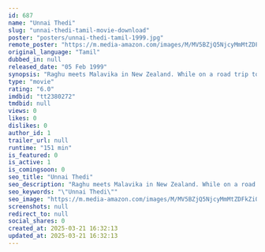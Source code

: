 ```yaml
---
id: 687
name: "Unnai Thedi"
slug: "unnai-thedi-tamil-movie-download"
poster: "posters/unnai-thedi-tamil-1999.jpg"
remote_poster: "https://m.media-amazon.com/images/M/MV5BZjQ5NjcyMmMtZDFkZi00NWY4LWJiZWYtZGU2ZDJiYzNmNjQxXkEyXkFqcGc@._V1_SX300.jpg"
original_language: "Tamil"
dubbed_in: null
released_date: "05 Feb 1999"
synopsis: "Raghu meets Malavika in New Zealand. While on a road trip to Christchurch, they get close. Upon arriving they don't reveal their feelings for each other. Will they ever meet again? Will they express their feelings?"
type: "movie"
rating: "6.0"
imdbid: "tt2380272"
tmdbid: null
views: 0
likes: 0
dislikes: 0
author_id: 1
trailer_url: null
runtime: "151 min"
is_featured: 0
is_active: 1
is_comingsoon: 0
seo_title: "Unnai Thedi"
seo_description: "Raghu meets Malavika in New Zealand. While on a road trip to Christchurch, they get close. Upon arriving they don't reveal their feelings for each other. Will they ever meet again? Will they express their feelings?"
seo_keywords: "\"Unnai Thedi\""
seo_image: "https://m.media-amazon.com/images/M/MV5BZjQ5NjcyMmMtZDFkZi00NWY4LWJiZWYtZGU2ZDJiYzNmNjQxXkEyXkFqcGc@._V1_SX300.jpg"
screenshots: null
redirect_to: null
social_shares: 0
created_at: 2025-03-21 16:32:13
updated_at: 2025-03-21 16:32:13
---
```



